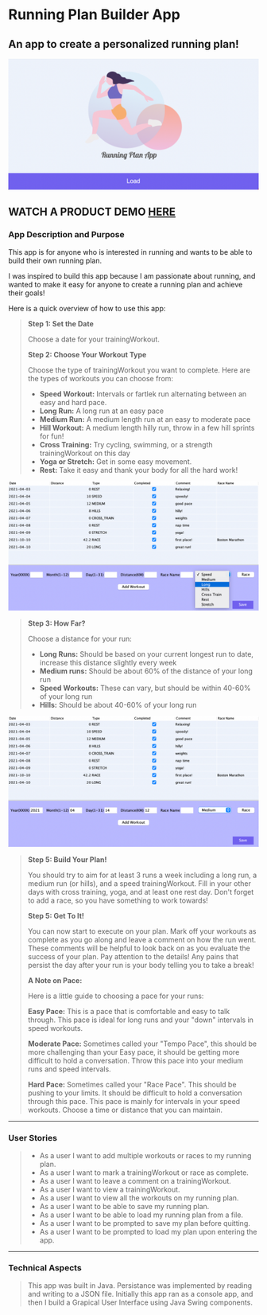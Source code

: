 # Running Plan Builder App

## An app to create a personalized running plan!

![load page](/load-page.png)

## **WATCH A PRODUCT DEMO [HERE](https://www.youtube.com/watch?v=w82rfDAN68U)**

### App Description and Purpose



This app is for anyone who is interested in running and wants to be able to build their own running plan. 

I was inspired to build this app because I am passionate about running, and wanted to make it easy for anyone
to create a running plan and achieve their goals!

Here is a quick overview of how to use this app: 


>**Step 1: Set the Date**
>
>Choose a date for your trainingWorkout.
>
>**Step 2: Choose Your Workout Type**
>
>Choose the type of trainingWorkout you want to complete.
>Here are the types of workouts you can choose from: 
> - **Speed Workout:** Intervals or fartlek run alternating between an easy and hard pace.
> - **Long Run:** A long run at an easy pace
> - **Medium Run:** A medium length run at an easy to moderate pace
> - **Hill Workout:** A medium length hilly run, throw in a few hill sprints for fun!
> - **Cross Training:** Try cycling, swimming, or a strength trainingWorkout on this day
> - **Yoga or Stretch:** Get in some easy movement.
> - **Rest:** Take it easy and thank your body for all the hard work! 
> 
![alt text](/drop-down-menu.png)
>
>**Step 3: How Far?**
>
>Choose a distance for your run:
> - **Long Runs:** Should be based on your current longest run to date, increase this distance slightly every week
> - **Medium runs:** Should be about 60% of the distance of your long run
> - **Speed Workouts:** These can vary, but should be within 40-60% of your long run
> - **Hills:** Should be about 40-60% of your long run
>
![alt text](/adding-med-run.png)
>**Step 5: Build Your Plan!**
>
>You should try to aim for at least 3 runs a week including 
>a long run, a medium run (or hills), and a speed trainingWorkout. 
>Fill in your other days with cross training, yoga, and at least one rest day. 
>Don't forget to add a race, so you have something to work towards!
>
>**Step 5: Get To It!**
>
>You can now start to execute on your plan. 
>Mark off your workouts as complete as you go along and leave a comment on how the run went.
>These comments will be helpful to look back on as you evaluate the success of your plan. 
>Pay attention to the details!
>Any pains that persist the day after your run is your body telling you to take a break! 
>
>
>**A Note on Pace:**
>
>Here is a little guide to choosing a pace for your runs:
>
> **Easy Pace:** This is a pace that is comfortable and easy to talk through.
> This pace is ideal for long runs and your "down" intervals in speed workouts. 
>
> **Moderate Pace:** Sometimes called your "Tempo Pace", this should be more challenging
> than your Easy pace, it should be getting more difficult to hold a conversation. 
> Throw this pace into your medium runs and speed intervals. 
>
> **Hard Pace:** Sometimes called your "Race Pace". This should be pushing to your limits. 
> It should be difficult to hold a conversation through this pace.
> This pace is mainly for intervals in your speed workouts. Choose a time or distance that you can maintain. 
>
>


___

### User Stories

> - As a user I want to add multiple workouts or races to my running plan.
> - As a user I want to mark a trainingWorkout or race as complete. 
> - As a user I want to leave a comment on a trainingWorkout.
> - As a user I want to view a trainingWorkout.
> - As a user I want to view all the workouts on my running plan. 
> - As a user I want to be able to save my running plan. 
> - As a user I want to be able to load my running plan from a file. 
> - As a user I want to be prompted to save my plan before quitting. 
> - As a user I want to be prompted to load my plan upon entering the app. 

___

### Technical Aspects
> This app was built in Java. Persistance was implemented by reading and writing to a JSON file. Initially this app ran as a console app, and then I build a Grapical User Interface using Java Swing components. 

